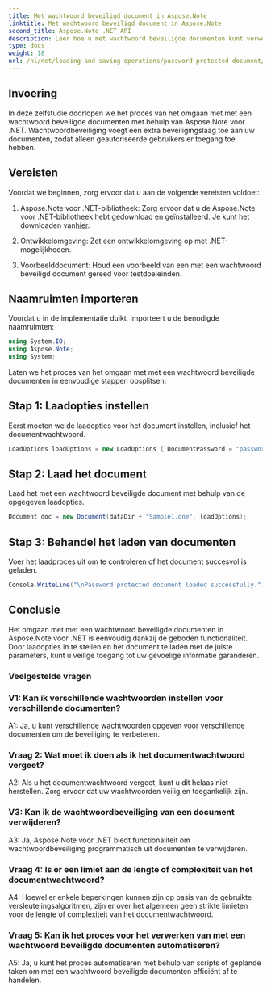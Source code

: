 ```yaml
---
title: Met wachtwoord beveiligd document in Aspose.Note
linktitle: Met wachtwoord beveiligd document in Aspose.Note
second_title: Aspose.Note .NET API
description: Leer hoe u met wachtwoord beveiligde documenten kunt verwerken met Aspose.Note voor .NET. Beveilig uw gevoelige informatie met gemak.
type: docs
weight: 18
url: /nl/net/loading-and-saving-operations/password-protected-document/
---
```

## Invoering

In deze zelfstudie doorlopen we het proces van het omgaan met met een wachtwoord beveiligde documenten met behulp van Aspose.Note voor .NET. Wachtwoordbeveiliging voegt een extra beveiligingslaag toe aan uw documenten, zodat alleen geautoriseerde gebruikers er toegang toe hebben.

## Vereisten

Voordat we beginnen, zorg ervoor dat u aan de volgende vereisten voldoet:

1.  Aspose.Note voor .NET-bibliotheek: Zorg ervoor dat u de Aspose.Note voor .NET-bibliotheek hebt gedownload en geïnstalleerd. Je kunt het downloaden van[hier](https://releases.aspose.com/note/net/).

2. Ontwikkelomgeving: Zet een ontwikkelomgeving op met .NET-mogelijkheden.

3. Voorbeelddocument: Houd een voorbeeld van een met een wachtwoord beveiligd document gereed voor testdoeleinden.

## Naamruimten importeren

Voordat u in de implementatie duikt, importeert u de benodigde naamruimten:

```csharp
using System.IO;
using Aspose.Note;
using System;
```

Laten we het proces van het omgaan met met een wachtwoord beveiligde documenten in eenvoudige stappen opsplitsen:

## Stap 1: Laadopties instellen

Eerst moeten we de laadopties voor het document instellen, inclusief het documentwachtwoord.

```csharp
LoadOptions loadOptions = new LoadOptions { DocumentPassword = "password" };
```

## Stap 2: Laad het document

Laad het met een wachtwoord beveiligde document met behulp van de opgegeven laadopties.

```csharp
Document doc = new Document(dataDir + "Sample1.one", loadOptions);
```

## Stap 3: Behandel het laden van documenten

Voer het laadproces uit om te controleren of het document succesvol is geladen.

```csharp
Console.WriteLine("\nPassword protected document loaded successfully.");
```

## Conclusie

Het omgaan met met een wachtwoord beveiligde documenten in Aspose.Note voor .NET is eenvoudig dankzij de geboden functionaliteit. Door laadopties in te stellen en het document te laden met de juiste parameters, kunt u veilige toegang tot uw gevoelige informatie garanderen.

### Veelgestelde vragen

### V1: Kan ik verschillende wachtwoorden instellen voor verschillende documenten?

A1: Ja, u kunt verschillende wachtwoorden opgeven voor verschillende documenten om de beveiliging te verbeteren.

### Vraag 2: Wat moet ik doen als ik het documentwachtwoord vergeet?

A2: Als u het documentwachtwoord vergeet, kunt u dit helaas niet herstellen. Zorg ervoor dat uw wachtwoorden veilig en toegankelijk zijn.

### V3: Kan ik de wachtwoordbeveiliging van een document verwijderen?

A3: Ja, Aspose.Note voor .NET biedt functionaliteit om wachtwoordbeveiliging programmatisch uit documenten te verwijderen.

### Vraag 4: Is er een limiet aan de lengte of complexiteit van het documentwachtwoord?

A4: Hoewel er enkele beperkingen kunnen zijn op basis van de gebruikte versleutelingsalgoritmen, zijn er over het algemeen geen strikte limieten voor de lengte of complexiteit van het documentwachtwoord.

### Vraag 5: Kan ik het proces voor het verwerken van met een wachtwoord beveiligde documenten automatiseren?

A5: Ja, u kunt het proces automatiseren met behulp van scripts of geplande taken om met een wachtwoord beveiligde documenten efficiënt af te handelen.